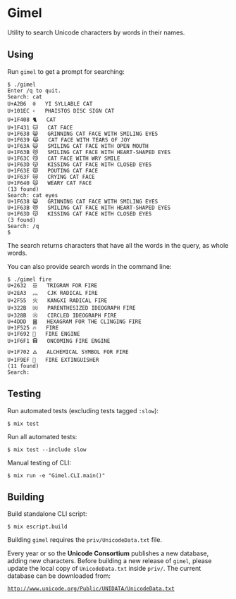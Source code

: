 # Gimel

Utility to search Unicode characters by words in their names.

## Using

Run `gimel` to get a prompt for searching:

```
$ ./gimel
Enter /q to quit.
Search: cat
U+A2B6	ꊶ	YI SYLLABLE CAT
U+101EC	𐇬	PHAISTOS DISC SIGN CAT
U+1F408	🐈	CAT
U+1F431	🐱	CAT FACE
U+1F638	😸	GRINNING CAT FACE WITH SMILING EYES
U+1F639	😹	CAT FACE WITH TEARS OF JOY
U+1F63A	😺	SMILING CAT FACE WITH OPEN MOUTH
U+1F63B	😻	SMILING CAT FACE WITH HEART-SHAPED EYES
U+1F63C	😼	CAT FACE WITH WRY SMILE
U+1F63D	😽	KISSING CAT FACE WITH CLOSED EYES
U+1F63E	😾	POUTING CAT FACE
U+1F63F	😿	CRYING CAT FACE
U+1F640	🙀	WEARY CAT FACE
(13 found)
Search: cat eyes
U+1F638	😸	GRINNING CAT FACE WITH SMILING EYES
U+1F63B	😻	SMILING CAT FACE WITH HEART-SHAPED EYES
U+1F63D	😽	KISSING CAT FACE WITH CLOSED EYES
(3 found)
Search: /q
$
```

The search returns characters that have all the words in the query, as whole words.

You can also provide search words in the command line:

```
$ ./gimel fire
U+2632	☲	TRIGRAM FOR FIRE
U+2EA3	⺣	CJK RADICAL FIRE
U+2F55	⽕	KANGXI RADICAL FIRE
U+322B	㈫	PARENTHESIZED IDEOGRAPH FIRE
U+328B	㊋	CIRCLED IDEOGRAPH FIRE
U+4DDD	䷝	HEXAGRAM FOR THE CLINGING FIRE
U+1F525	🔥	FIRE
U+1F692	🚒	FIRE ENGINE
U+1F6F1	🛱	ONCOMING FIRE ENGINE
U+1F702	🜂	ALCHEMICAL SYMBOL FOR FIRE
U+1F9EF	🧯	FIRE EXTINGUISHER
(11 found)
Search: 
```

## Testing

Run automated tests (excluding tests tagged `:slow`):

```
$ mix test
```


Run all automated tests:

```
$ mix test --include slow
```


Manual testing of CLI:

```
$ mix run -e "Gimel.CLI.main()"
```


## Building

Build standalone CLI script:

```
$ mix escript.build
```

Building `gimel` requires the `priv/UnicodeData.txt` file.

Every year or so the **Unicode Consortium** publishes a new database, adding new characters. Before building a new release of `gimel`, please update the local copy of `UnicodeData.txt` inside `priv/`. The current database can be downloaded from:

[`http://www.unicode.org/Public/UNIDATA/UnicodeData.txt`](http://www.unicode.org/Public/UNIDATA/UnicodeData.txt)
